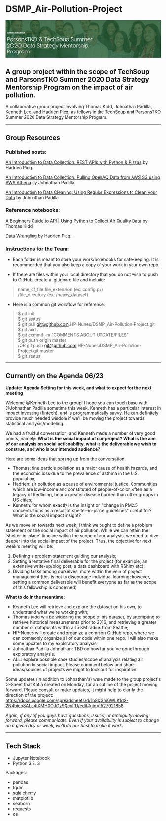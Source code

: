 # DSMP_Air-Pollution-Project

![alt text](readMe_assets/img/dsmpBanner.png "Banner")
## A group project within the scope of TechSoup and ParsonsTKO Summer 2020 Data Strategy Mentorship Program on the impact of air pollution.

A collaborative group project involving Thomas Kidd, Johnathan Padilla, Kenneth Lee, and Hadrien Picq; as fellows in the TechSoup and ParsonsTKO Summer 2020 Data Strategy Mentorship Program.
***
## Group Resources
### Published posts:
[An Introduction to Data Collection: REST APIs with Python & Pizzas](https://medium.com/@geocuriosity/an-introduction-to-data-collection-rest-apis-with-python-pizzas-7b682cef676c) by Hadrien Picq.

[An Introduction to Data Collection: Pulling OpenAQ Data from AWS S3 using AWS Athena](https://medium.com/@johnathan.d.padilla/an-introduction-to-data-collection-pulling-openaq-data-from-s3-using-aws-athena-26863b97c5cb) by Johnathan Padilla

[An Introduction to Data Cleaning: Using Regular Expressions to Clean your Data](https://medium.com/@johnathan.d.padilla/an-introduction-to-data-cleaning-using-regular-expressions-to-clean-your-data-9684ccfac74c) by Johnathan Padilla

### Reference notebooks:

[A Beginners Guide to API | Using Python to Collect Air Quality Data](https://nbviewer.jupyter.org/github/Kidd-Thomas/Air-Quality-Comparison/blob/master/AQS%20API%20GUIDE.ipynb?flush_cache=True) by Thomas Kidd.

[Data Wrangling](https://nbviewer.jupyter.org/github/HP-Nunes/dataStrategyMentorship_airQAproj/blob/master/data_Wrangling.ipynb) by Hadrien Picq.

### Instructions for the Team:

* Each folder is meant to store your work/notebooks for safekeeping. It is recommended that you also keep a copy of your work in your own repo.

* If there are files within your local directory that you do not wish to push to GitHub, create a .gitignore file and include:

> name_of_file.file_extension (ex: config.py) <br>
> /file_directory (ex: /heavy_dataset)

* Here is a common git workflow for reference:

> $ git init <br>
> $ git status <br>
> $ git pull git@github.com:HP-Nunes/DSMP_Air-Pollution-Project.git <br>
> $ git add .  <br> 
> $ git commit -m "COMMENTS ABOUT UPDATE/FILES" <br>
>  $ git push origin master <br>
>  /OR git push git@github.com:HP-Nunes/DSMP_Air-Pollution-Project.git master <br>
>  $ git status
***
## Currently on the Agenda 06/23

<b>Update: Agenda Setting for this week, and what to expect for the next meeting</b>

Welcome @Kenneth Lee to the group! I hope you can touch base with @Johnathan Padilla sometime this week. Kenneth has a particular interest in impact investing (fintech), and is programmatically savvy. He can definitely provide much needed wisdom if we'll be moving the project towards statistical analysis/modeling.

We had a fruitful conversation, and Kenneth made a number of very good points, namely: <b>What is the social impact of our project? What is the aim of our analysis on social actionability, what is the deliverable we wish to construe, and who is our intended audience?</b>

Here are some ideas that sprang up from the conversation:

* Thomas: fine particle pollution as a major cause of health hazards, and the economic loss due to the prevalence of asthma in the U.S. population;
* Hadrien: air pollution as a cause of environmental justice. Communities which are low-income and constituted of people-of-color, often as a legacy of Redlining, bear a greater disease burden than other groups in US cities;
* Kenneth: for whom exactly is the insight on "change in PM2.5 concentrations as a result of shelter-in-place guidelines" useful for? What is the social impact insight?

As we move on towards next week, I think we ought to define a problem statement on the social impact of air pollution. While we can retain the 'shelter-in-place' timeline within the scope of our analysis, we need to dive deeper into the social impact of the project. Thus, the objective for next week's meeting will be:

1. Defining a problem statement guiding our analysis;
2. Setting a tentative final deliverable for the project (for example, an extensive write-up/blog post, a data dashboard with RShiny etc);
3. Dividing tasks among ourselves, more within the vein of project management (this is not to discourage individual learning; however, setting a common deliverable will benefit everyone as far as the scope of this fellowship is concerned)

<b>What to do in the meantime:</b>

* Kenneth Lee will retrieve and explore the dataset on his own, to understand what we're working with;
* Thomas Kidd will be widening the scope of his dataset, by attempting to retrieve historical measurements prior to 2016, and retrieving a greater number of datapoints within a 15 KM radius from Seattle;
* HP-Nunes will create and organize a common GitHub repo, where we can commonly organize all of our code within one repo. I will also make some updates to my exploratory analysis;
* Johnathan Padilla Johnathan: TBD on how far you've gone through exploratory analysis.
* ALL: explore possible case studies/scope of analysis relating air pollution to social impact. Please comment below and share ideas/sources of projects we might to look out for inspiration.

Some updates (in addition to Johnathan's) were made to the group project's G-Sheet that Katia created on Monday, for an outline of the project moving forward. Please consult or make updates, it might help to clarify the direction of the project: https://docs.google.com/spreadsheets/d/1b8Iz3hi6WLKfd2-2N4bico8ALo4iXMH0OJGz9QcvlfU/edit#gid=1527921858

<em>Again, if any of you guys have questions, issues, or ambiguity moving forward, please communicate. Even if your availability is subject to change on a given day or week, we'll do our best to make it work.</em>

***
## Tech Stack

* Jupyter Notebook
* Python 3.8. 3

Packages:
* pandas
* tqdm
* sqlalchemy
* matplotlib
* seaborn
* requests
* os
